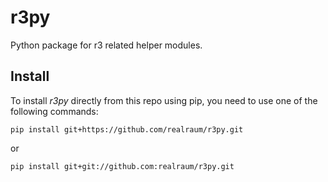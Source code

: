 # r3py

Python package for r3 related helper modules.

## Install

To install *r3py* directly from this repo using pip, you need to use one of the following commands:

```
pip install git+https://github.com/realraum/r3py.git
```

or

```
pip install git+git://github.com:realraum/r3py.git
```
